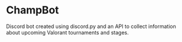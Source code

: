 # ChampBot
Discord bot created using discord.py and an API to collect information about upcoming Valorant tournaments and stages.
